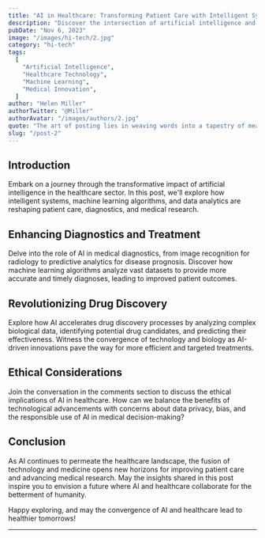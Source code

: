 ```yaml
---
title: "AI in Healthcare: Transforming Patient Care with Intelligent Systems"
description: "Discover the intersection of artificial intelligence and healthcare, where intelligent systems, machine learning, and data analytics are revolutionizing patient care, diagnostics, and medical research."
pubDate: "Nov 6, 2023"
image: "/images/hi-tech/2.jpg"
category: "hi-tech"
tags:
  [
    "Artificial Intelligence",
    "Healthcare Technology",
    "Machine Learning",
    "Medical Innovation",
  ]
author: "Helen Miller"
authorTwitter: "@Miller"
authorAvatar: "/images/authors/2.jpg"
quote: "The art of posting lies in weaving words into a tapestry of meaning."
slug: "/post-2"
---
```


## Introduction

Embark on a journey through the transformative impact of artificial intelligence in the healthcare sector. In this post, we'll explore how intelligent systems, machine learning algorithms, and data analytics are reshaping patient care, diagnostics, and medical research.

## Enhancing Diagnostics and Treatment

Delve into the role of AI in medical diagnostics, from image recognition for radiology to predictive analytics for disease prognosis. Discover how machine learning algorithms analyze vast datasets to provide more accurate and timely diagnoses, leading to improved patient outcomes.

## Revolutionizing Drug Discovery

Explore how AI accelerates drug discovery processes by analyzing complex biological data, identifying potential drug candidates, and predicting their effectiveness. Witness the convergence of technology and biology as AI-driven innovations pave the way for more efficient and targeted treatments.

## Ethical Considerations

Join the conversation in the comments section to discuss the ethical implications of AI in healthcare. How can we balance the benefits of technological advancements with concerns about data privacy, bias, and the responsible use of AI in medical decision-making?

## Conclusion

As AI continues to permeate the healthcare landscape, the fusion of technology and medicine opens new horizons for improving patient care and advancing medical research. May the insights shared in this post inspire you to envision a future where AI and healthcare collaborate for the betterment of humanity.

Happy exploring, and may the convergence of AI and healthcare lead to healthier tomorrows!

---
